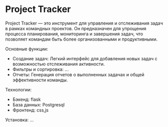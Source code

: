 # Project Tracker

Project Tracker — это инструмент для управления и отслеживания задач в рамках командных проектов. Он предназначен для упрощения процесса планирования, мониторинга и завершения задач, что позволяет командам быть более организованными и продуктивными.

Основные функции:
- Создание задач: Легкий интерфейс для добавления новых задач с возможностью отслеживания активности.
- Фильтры и сортировка: ...
- Отчеты: Генерация отчетов о выполненных задачах и общей эффективности команды.


Технологии:
- Бэкенд: flask
- База данных: Postgresql
- Фронтенд: css,js

Установка:
...

